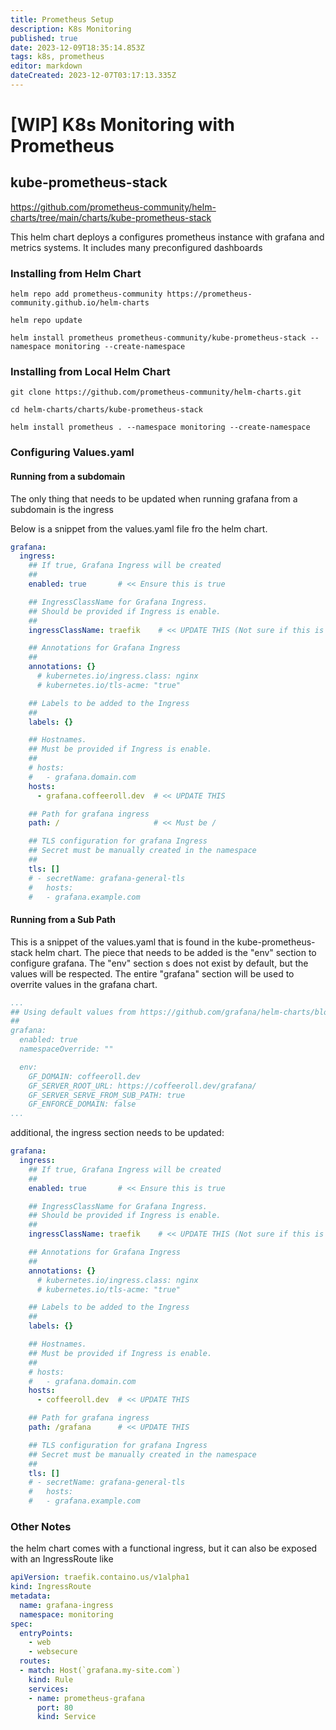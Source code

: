 ```yaml
---
title: Prometheus Setup
description: K8s Monitoring 
published: true
date: 2023-12-09T18:35:14.853Z
tags: k8s, prometheus
editor: markdown
dateCreated: 2023-12-07T03:17:13.335Z
---
```


# [WIP] K8s Monitoring with Prometheus

## kube-prometheus-stack
https://github.com/prometheus-community/helm-charts/tree/main/charts/kube-prometheus-stack

This helm chart deploys a configures prometheus instance with grafana and metrics systems.
It includes many preconfigured dashboards

### Installing from Helm Chart
```
helm repo add prometheus-community https://prometheus-community.github.io/helm-charts

helm repo update

helm install prometheus prometheus-community/kube-prometheus-stack --namespace monitoring --create-namespace
```

### Installing from Local Helm Chart 

```
git clone https://github.com/prometheus-community/helm-charts.git

cd helm-charts/charts/kube-prometheus-stack

helm install prometheus . --namespace monitoring --create-namespace
```

### Configuring Values.yaml

#### Running from a subdomain

The only thing that needs to be updated when running grafana from a subdomain is the ingress

Below is a snippet from the values.yaml file fro the helm chart.

```yaml
grafana:
  ingress:
    ## If true, Grafana Ingress will be created
    ##
    enabled: true       # << Ensure this is true

    ## IngressClassName for Grafana Ingress.
    ## Should be provided if Ingress is enable.
    ##
    ingressClassName: traefik    # << UPDATE THIS (Not sure if this is important though)

    ## Annotations for Grafana Ingress
    ##
    annotations: {}
      # kubernetes.io/ingress.class: nginx
      # kubernetes.io/tls-acme: "true"

    ## Labels to be added to the Ingress
    ##
    labels: {}

    ## Hostnames.
    ## Must be provided if Ingress is enable.
    ##
    # hosts:
    #   - grafana.domain.com
    hosts:
      - grafana.coffeeroll.dev  # << UPDATE THIS

    ## Path for grafana ingress
    path: /                     # << Must be /

    ## TLS configuration for grafana Ingress
    ## Secret must be manually created in the namespace
    ##
    tls: []
    # - secretName: grafana-general-tls
    #   hosts:
    #   - grafana.example.com

```

#### Running from a Sub Path

This is a snippet of the values.yaml that is found in the kube-prometheus-stack helm chart.
The piece that needs to be added is the "env" section to configure grafana. 
The "env" section s does not exist by default, but the values will be respected. 
The entire "grafana" section will be used to overrite values in the grafana chart. 

```yaml
...
## Using default values from https://github.com/grafana/helm-charts/blob/main/charts/grafana/values.yaml
##
grafana:
  enabled: true
  namespaceOverride: ""

  env:
    GF_DOMAIN: coffeeroll.dev
    GF_SERVER_ROOT_URL: https://coffeeroll.dev/grafana/
    GF_SERVER_SERVE_FROM_SUB_PATH: true
    GF_ENFORCE_DOMAIN: false
...
```

additional, the ingress section needs to be updated:

```yaml
grafana:
  ingress:
    ## If true, Grafana Ingress will be created
    ##
    enabled: true       # << Ensure this is true

    ## IngressClassName for Grafana Ingress.
    ## Should be provided if Ingress is enable.
    ##
    ingressClassName: traefik    # << UPDATE THIS (Not sure if this is important though)

    ## Annotations for Grafana Ingress
    ##
    annotations: {}
      # kubernetes.io/ingress.class: nginx
      # kubernetes.io/tls-acme: "true"

    ## Labels to be added to the Ingress
    ##
    labels: {}

    ## Hostnames.
    ## Must be provided if Ingress is enable.
    ##
    # hosts:
    #   - grafana.domain.com
    hosts:
      - coffeeroll.dev  # << UPDATE THIS

    ## Path for grafana ingress
    path: /grafana      # << UPDATE THIS

    ## TLS configuration for grafana Ingress
    ## Secret must be manually created in the namespace
    ##
    tls: []
    # - secretName: grafana-general-tls
    #   hosts:
    #   - grafana.example.com

```


### Other Notes

the helm chart comes with a functional ingress, but it can also be exposed with an IngressRoute like

```yaml
apiVersion: traefik.containo.us/v1alpha1
kind: IngressRoute
metadata:
  name: grafana-ingress
  namespace: monitoring
spec:
  entryPoints:
    - web
    - websecure
  routes:
  - match: Host(`grafana.my-site.com`)
    kind: Rule
    services:
    - name: prometheus-grafana
      port: 80
      kind: Service
```

